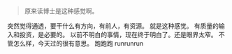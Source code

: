 > 原来读博士是这种感觉啊。

突然觉得通透，要干什么有方向，有前人，有资源。
就是这种感觉。
有质量的输入和投资，是必要的。
以前不明白的事情，现在终于明白了。还是眼界太窄。
不管怎么样，今天过的很有意思。
跑跑跑
runrunrun
